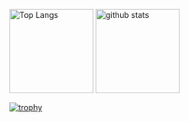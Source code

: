 <p align="left"> 
  <img alt="Top Langs" height="150px" src="https://github-readme-stats.vercel.app/api/top-langs/?username=fqqk&layout=compact&show_icons=true" />
  <img alt="github stats" height="150px" src="https://github-readme-stats.vercel.app/api?username=fqqk&show_icons=true" />
</p>

[![trophy](https://github-profile-trophy.vercel.app/?username=fqqk)](https://github.com/ryo-ma/github-profile-trophy)

